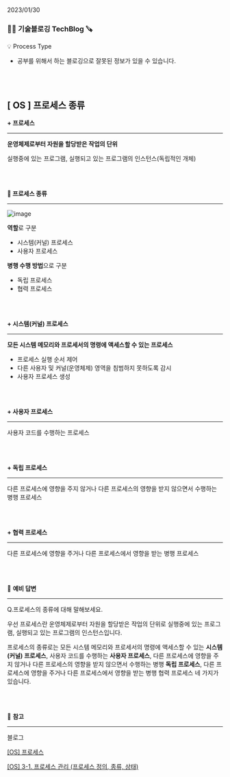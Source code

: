 2023/01/30

### 🧑‍💻 **기술블로깅 TechBlog** 🪚

<aside>
💡 Process Type

</aside>

* 공부를 위해서 하는 블로깅으로 잘못된 정보가 있을 수 있습니다.

<br><br>

## [ OS ] 프로세스 종류

**+ 프로세스**

---

**운영체제로부터 자원을 할당받은 작업의 단위**

실행중에 있는 프로그램, 실행되고 있는 프로그램의 인스턴스(독립적인 개체)

<br><br>

**🔩 프로세스 종류**

---

![image](https://user-images.githubusercontent.com/107545016/215483686-80c109f4-231e-48eb-ba92-bf4847cab746.png)

**역할**로 구분

- 시스템(커널) 프로세스
- 사용자 프로세스

**병행 수행 방법**으로 구분

- 독립 프로세스
- 협력 프로세스

<br><br>

**+ 시스템(커널) 프로세스**

---

**모든 시스템 메모리와 프로세서의 명령에 액세스할 수 있는 프로세스**

- 프로세스 실행 순서 제어
- 다른 사용자 및 커널(운영체제) 영역을 침범하지 못하도록 감시
- 사용자 프로세스 생성

<br><br>

**+ 사용자 프로세스**

---

사용자 코드를 수행하는 프로세스

<br><br>

**+ 독립 프로세스**

---

다른 프로세스에 영향을 주지 않거나 다른 프로세스의 영향을 받지 않으면서 수행하는 병행 프로세스

<br><br>

**+ 협력 프로세스**

---

다른 프로세스에 영향을 주거나 다른 프로세스에서 영향을 받는 병행 프로세스

<br><br>

🔩 **예비 답변**

---

Q.프로세스의 종류에 대해 말해보세요.

우선 프로세스란 운영체제로부터 자원을 할당받은 작업의 단위로 실행중에 있는 프로그램, 실행되고 있는 프로그램의 인스턴스입니다. 

프로세스의 종류로는 모든 시스템 메모리와 프로세서의 명령에 액세스할 수 있는 **시스템(커널) 프로세스**, 사용자 코드를 수행하는 **사용자 프로세스**, 다른 프로세스에 영향을 주지 않거나 다른 프로세스의 영향을 받지 않으면서 수행하는 병행 **독립 프로세스**, 다른 프로세스에 영향을 주거나 다른 프로세스에서 영향을 받는 병행 협력 프로세스 네 가지가 있습니다.

<br><br>

🔩 **참고**

---

블로그

[[OS] 프로세스](https://dar0m.tistory.com/197)

[[OS] 3-1. 프로세스 관리 (프로세스 정의, 종류, 상태)](https://whitehairhan.tistory.com/171)

<br><br>
